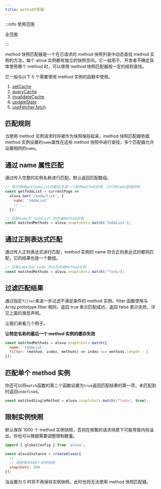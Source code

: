 ```yaml
---
title: method匹配器
---
```


:::info 使用范围

全范围

:::

method 快照匹配器是一个在已请求的 method 快照列表中动态查找 method 实例的方法，每个 alova 实例都有独立的快照空间。它一般用于，开发者不确定具体使用哪个 method 时，可以使用 method 快照匹配器按一定的规则查找。

它一般与以下 5 个需要使用 method 实例的函数中使用。

1. [setCache](/next/tutorial/cache/set-and-query)
2. [queryCache](/next/tutorial/cache/set-and-query)
3. [invalidateCache](/next/tutorial/cache/manually-invalidate)
4. [updateState](/next/tutorial/client/in-depth/update-across-components)
5. [useFetcher.fetch](/next/tutorial/client/strategy/use-fetcher)

## 匹配规则

当使用 method 实例请求时将被作为快照保存起来，method 快照匹配器依据 method 实例设置的`name`属性在这些 method 快照中进行查找，多个匹配器允许设置相同的`name`。

## 通过 name 属性匹配

通过传入完整的实例名称进行匹配，默认返回匹配数组。

```javascript
// 每次调用getTodoList时都会生成一个新的method实例，它们的name是相同的
const getTodoList = currentPage =>
  alova.Get('/todo/list', {
    name: 'todoList'
    // ...
  });

// 匹配name为`todoList`的所有Method实例
const matchedMethods = alova.snaptshots.match('todoList');
```

## 通过正则表达式匹配

通过传入正则表达式进行匹配，method 实例的 name 符合正则表达式的都将匹配，它的结果也是一个数组。

```javascript
// 匹配name为以`todo`开头的所有Method实例
const matchedMethods = alova.snaptshots.match(/^todo/);
```

## 过滤匹配结果

通过指定`filter`来进一步过滤不满足条件的 method 实例，filter 函数使用与 Array.prototype.filter 相同，返回 true 表示匹配成功，返回 false 表示失败，详见上面的类型声明。

让我们来看几个例子。

**让特定名称的最后一个 method 实例的缓存失效**

```javascript
const matchedMethods = alova.snaptshots.match({
  name: 'todoList',
  filter: (method, index, methods) => index === methods.length - 1
});
```

## 匹配单个 method 实例

你还可以将`match`函数的第二个函数设置为`true`返回匹配结果的第一项，未匹配到时返回`undefined`。

```js
const matchedSingleMethod = alova.snaptshots.match(/^todo/, true);
```

## 限制实例快照

默认保存 1000 个 method 实例快照，否则在频繁的请求场景下可能导致内存溢出，你也可以根据需要调整限制数量。

```js
import { globalConfig } from 'alova';

const alovaInstance = createAlova({
  // ...
  // 限制保存500个实例快照
  snapshots: 500
});
```

当设置为 0 时将不再保存实例快照，此时也将无法使用 method 快照匹配器。
